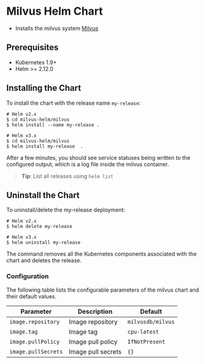# Milvus Helm Chart

* Installs the milvus system [Milvus](https://milvus.io/)

## Prerequisites

- Kubernetes 1.9+
- Helm >= 2.12.0

## Installing the Chart

To install the chart with the release name `my-release`:

```console
# Helm v2.x
$ cd milvus-helm/milvus
$ helm install --name my-release .
```

```console
# Helm v3.x
$ cd milvus-helm/milvus
$ helm install my-release  .
```

After a few minutes, you should see service statuses being written to the configured output, which is a log file inside the milvus container.

> **Tip**: List all releases using `helm list`

## Uninstall the Chart

To uninstall/delete the my-release deployment:

```console
# Helm v2.x
$ helm delete my-release
```

```console
# Helm v3.x
$ helm uninstall my-release
```

The command removes all the Kubernetes components associated with the chart and deletes the release.

### Configuration

The following table lists the configurable parameters of the milvus chart and their default values.

| Parameter                                 | Description                                   | Default                                                 |
|-------------------------------------------|-----------------------------------------------|---------------------------------------------------------|
| `image.repository`                        | Image repository                              | `milvusdb/milvus`                                       |
| `image.tag`                               | Image tag                                     | `cpu-latest`                                            |
| `image.pullPolicy`                        | Image pull policy                             | `IfNotPresent`                                          |
| `image.pullSecrets`                       | Image pull secrets                            | `{}`                                                    |